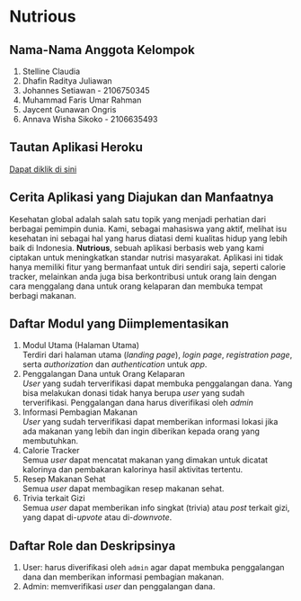 # Nutrious
## Nama-Nama Anggota Kelompok
1. Stelline Claudia
2. Dhafin Raditya Juliawan
3. Johannes Setiawan - 2106750345
4. Muhammad Faris Umar Rahman
5. Jaycent Gunawan Ongris
6. Annava Wisha Sikoko - 2106635493

## Tautan Aplikasi Heroku
[Dapat diklik di sini](https://nutrious.herokuapp.com/)

## Cerita Aplikasi yang Diajukan dan Manfaatnya
Kesehatan global adalah salah satu topik yang menjadi perhatian dari berbagai pemimpin dunia. Kami, sebagai mahasiswa yang aktif, melihat isu kesehatan ini sebagai hal yang harus diatasi demi kualitas hidup yang lebih baik di Indonesia. **Nutrious**, sebuah aplikasi berbasis web yang kami ciptakan untuk meningkatkan standar nutrisi masyarakat. Aplikasi ini tidak hanya memiliki fitur yang bermanfaat untuk diri sendiri saja, seperti calorie tracker, melainkan anda juga bisa berkontribusi untuk orang lain dengan cara menggalang dana untuk orang kelaparan dan membuka tempat berbagi makanan. 

## Daftar Modul yang Diimplementasikan
1. Modul Utama (Halaman Utama)<br>
Terdiri dari halaman utama (*landing page*), *login page*, *registration page*, serta *authorization* dan *authentication* untuk *app*. 
2. Penggalangan Dana untuk Orang Kelaparan<br>
*User* yang sudah terverifikasi dapat membuka penggalangan dana. Yang bisa melakukan donasi tidak hanya berupa *user* yang sudah terverifikasi. Penggalangan dana harus diverifikasi oleh *admin* 
3. Informasi Pembagian Makanan<br>
*User* yang sudah terverifikasi dapat memberikan informasi lokasi jika ada makanan yang lebih dan ingin diberikan kepada orang yang membutuhkan.
4. Calorie Tracker<br>
Semua *user* dapat mencatat makanan yang dimakan untuk dicatat kalorinya dan pembakaran kalorinya hasil aktivitas tertentu.
5. Resep Makanan Sehat<br>
Semua *user* dapat membagikan resep makanan sehat.
6. Trivia terkait Gizi<br>
Semua *user* dapat memberikan info singkat (trivia) atau *post* terkait gizi, yang dapat di-*upvote* atau di-*downvote*.

## Daftar Role dan Deskripsinya
1. User: harus diverifikasi oleh `admin` agar dapat membuka penggalangan dana dan memberikan informasi pembagian makanan.
2. Admin: memverifikasi *user* dan penggalangan dana.
